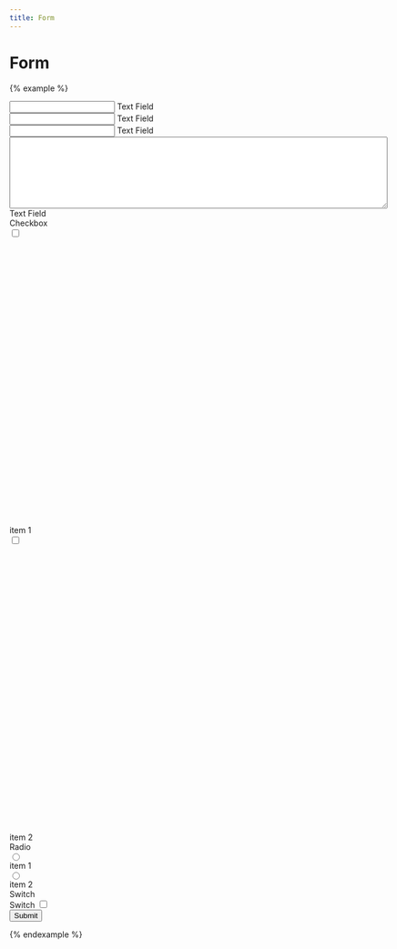 ```yaml
---
title: Form
---
```


# Form

{% example %}
<form class="form">
  <div class="form__row">
    <div class="text-field text-field--filled">
      <div class="text-field__container">
        <input type="text" name="" value="" placeholder=" ">
        <label class="text-field__label">Text Field</label>
      </div>
    </div>
  </div>
  <div class="form__row">
    <div class="form__column">
      <div class="text-field text-field--filled">
        <div class="text-field__container">
          <input type="text" name="" value="" placeholder=" ">
          <label class="text-field__label">Text Field</label>
        </div>
      </div>
    </div>
    <div class="form__column">
      <div class="text-field text-field--filled">
        <div class="text-field__container">
          <input type="text" name="" value="" placeholder=" ">
          <label class="text-field__label">Text Field</label>
        </div>
      </div>
    </div>
  </div>
  <div class="form__row">
    <div class="text-field text-field--filled">
      <div class="text-field__container">
        <textarea name="name" rows="8" cols="80" placeholder=" "></textarea>
        <label class="text-field__label">Text Field</label>
      </div>
    </div>
  </div>
  <div class="form__row">
    <div class="form__column">
      <label class="form__label">Checkbox</label>
      <div class="form__field">
        <label class="checkbox">
          <input type="checkbox" id="checkbox_1" name="" value="">
          <div class="checkbox__icon">
            <svg viewBox="0 0 24 24">
              <path fill="none" d="M1.73,12.91 8.1,19.28 22.79,4.59"/>
            </svg>
          </div>
        </label>
        <label for="checkbox_1" class="checkbox-label">item 1</label>
      </div>
      <div class="form__field">
        <label class="checkbox">
          <input type="checkbox" id="checkbox_2" name="" value="">
          <div class="checkbox__icon">
            <svg viewBox="0 0 24 24">
              <path fill="none" d="M1.73,12.91 8.1,19.28 22.79,4.59"/>
            </svg>
          </div>
        </label>
        <label for="checkbox_2" class="checkbox-label">item 2</label>
      </div>
    </div>
  </div>
  <div class="form__row">
    <div class="form__column">
      <label class="form__label">Radio</label>
      <div class="form__field">
        <label class="radio">
          <input type="radio" id="radio_1" name="radio_group" value="">
          <div class="radio__icon">
          </div>
        </label>
        <label for="radio_1" class="radio-label">item 1</label>
      </div>
      <div class="form__field">
        <label class="radio">
          <input type="radio" id="radio_2" name="radio_group" value="">
          <div class="radio__icon">
          </div>
        </label>
        <label for="radio_2" class="radio-label">item 2</label>
      </div>
    </div>
  </div>
  <div class="form__row">
    <div class="form__column">
      <label class="form__label">Switch</label>
      <div class="form__field">
        <label class="switch__label" for="switch_1">Switch</label>
        <label class="switch">
          <input id="switch_1" type="checkbox" name="" value="">
          <div class="switch__track">
          </div>
          <div class="switch__thumb">
          </div>
        </label>
      </div>
    </div>
  </div>
  <button type="submit" name="button" class="button button--contained button--primary">Submit</button>
</form>
{% endexample %}
